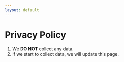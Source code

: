 ```yaml
---
layout: default
---
```


# Privacy Policy
1. We **DO NOT** collect any data.
2. If we start to collect data, we will update this page.
